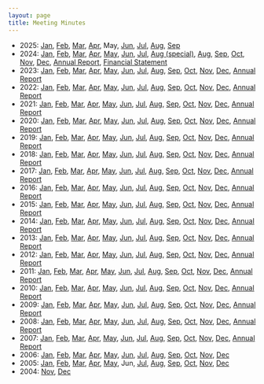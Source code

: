 ```yaml
---
layout: page
title: Meeting Minutes
---
```


* 2025:
  [Jan](minutes202501.html),
  [Feb](minutes202502.html),
  [Mar](minutes202503.html),
  [Apr](minutes202504.html),
  May,
  [Jun](minutes202506.html),
  [Jul](minutes202507.html),
  [Aug](minutes202508.html),
  [Sep](minutes202509.html)
* 2024:
  [Jan](minutes202401.html),
  [Feb](minutes202402.html),
  [Mar](minutes202403.html),
  [Apr](minutes202404.html),
  [May](minutes202405.html),
  [Jun](minutes202406.html),
  [Jul](minutes202407.html),
  [Aug (special)](minutes202408_special.html),
  [Aug](minutes202408.html),
  [Sep](minutes202409.html),
  [Oct](minutes202410.html),
  [Nov](minutes202411.html),
  [Dec](minutes202412.html),
  [Annual Report](attachments/AGM_2024_final.pdf),
  [Financial Statement](attachments/WCARC_balance_sheet_2024.pdf)
* 2023:
  [Jan](minutes202301.html),
  [Feb](minutes202302.html),
  [Mar](minutes202303.html),
  [Apr](minutes202304.html),
  [May](minutes202305.html),
  [Jun](minutes202306.html),
  [Jul](minutes202307.html),
  [Aug](minutes202308.html),
  [Sep](minutes202309.html),
  [Oct](minutes202310.html),
  [Nov](minutes202311.html),
  [Dec](minutes202312.html),
  [Annual Report](report2023.html)
* 2022:
  [Jan](minutes202201.html),
  [Feb](minutes202202.html),
  [Mar](minutes202203.html),
  [Apr](minutes202204.html),
  [May](minutes202205.html),
  [Jun](minutes202206.html),
  [Jul](minutes202207.html),
  [Aug](minutes202208.html),
  [Sep](minutes202209.html),
  [Oct](minutes202210.html),
  [Nov](minutes202211.html),
  [Dec](minutes202212.html),
  [Annual Report](report2022.html)
* 2021:
  [Jan](minutes202101.html),
  [Feb](minutes202102.html),
  [Mar](minutes202103.html),
  [Apr](minutes202104.html),
  [May](minutes202105.html),
  [Jun](minutes202106.html),
  [Jul](minutes202107.html),
  [Aug](minutes202108.html),
  [Sep](minutes202109.html),
  [Oct](minutes202110.html),
  [Nov](minutes202111.html),
  [Dec](minutes202112.html),
  [Annual Report](report2021.html)
* 2020:
  [Jan](minutes202001.html),
  [Feb](minutes202002.html),
  [Mar](minutes202003.html),
  [Apr](minutes202004.html),
  [May](minutes202005.html),
  [Jun](minutes202006.html),
  [Jul](minutes202007.html),
  [Aug](minutes202008.html),
  [Sep](minutes202009.html),
  [Oct](minutes202010.html),
  [Nov](minutes202011.html),
  [Dec](minutes202012.html),
  [Annual Report](report2020.html)
* 2019:
  [Jan](minutes201901.html),
  [Feb](minutes201902.html),
  [Mar](minutes201903.html),
  [Apr](minutes201904.html),
  [May](minutes201905.html),
  [Jun](minutes201906.html),
  [Jul](minutes201907.html),
  [Aug](minutes201908.html),
  [Sep](minutes201909.html),
  [Oct](minutes201910.html),
  [Nov](minutes201911.html),
  [Dec](minutes201912.html),
  [Annual Report](report2019.html)
* 2018:
  [Jan](minutes201801.html),
  [Feb](minutes201802.html),
  [Mar](minutes201803.html),
  [Apr](minutes201804.html),
  [May](minutes201805.html),
  [Jun](minutes201806.html),
  [Jul](minutes201807.html),
  [Aug](minutes201808.html),
  [Sep](minutes201809.html),
  [Oct](minutes201810.html),
  [Nov](minutes201811.html),
  [Dec](minutes201812.html),
  [Annual Report](report2018.html)
* 2017:
  [Jan](minutes201701.html),
  [Feb](minutes201702.html),
  [Mar](minutes201703.html),
  [Apr](minutes201704.html),
  [May](minutes201705.html),
  [Jun](minutes201706.html),
  [Jul](minutes201707.html),
  [Aug](minutes201708.html),
  [Sep](minutes201709.html),
  [Oct](minutes201710.html),
  [Nov](minutes201711.html),
  [Dec](minutes201712.html),
  [Annual Report](report2017.html)
* 2016:
  [Jan](minutes201601.html),
  [Feb](minutes201602.html),
  [Mar](minutes201603.html),
  [Apr](minutes201604.html),
  [May](minutes201605.html),
  [Jun](minutes201606.html),
  [Jul](minutes201607.html),
  [Aug](minutes201608.html),
  [Sep](minutes201609.html),
  [Oct](minutes201610.html),
  [Nov](minutes201611.html),
  [Dec](minutes201612.html),
  [Annual Report](report2016.html)
* 2015:
  [Jan](minutes201501.html),
  [Feb](minutes201502.html),
  [Mar](minutes201503.html),
  [Apr](minutes201504.html),
  [May](minutes201505.html),
  [Jun](minutes201506.html),
  [Jul](minutes201507.html),
  [Aug](minutes201508.html),
  [Sep](minutes201509.html),
  [Oct](minutes201510.html),
  [Nov](minutes201511.html),
  [Dec](minutes201512.html),
  [Annual Report](report2015.html)
* 2014:
  [Jan](minutes201401.html),
  [Feb](minutes201402.html),
  [Mar](minutes201403.html),
  [Apr](minutes201404.html),
  [May](minutes201405.html),
  [Jun](minutes201406.html),
  [Jul](minutes201407.html),
  [Aug](minutes201408.html),
  [Sep](minutes201409.html),
  [Oct](minutes201410.html),
  [Nov](minutes201411.html),
  [Dec](minutes201412.html),
  [Annual Report](report2014.html)
* 2013:
  [Jan](minutes201301.html),
  [Feb](minutes201302.html),
  [Mar](minutes201303.html),
  [Apr](minutes201304.html),
  [May](minutes201305.html),
  [Jun](minutes201306.html),
  [Jul](minutes201307.html),
  [Aug](minutes201308.html),
  [Sep](minutes201309.html),
  [Oct](minutes201310.html),
  [Nov](minutes201311.html),
  [Dec](minutes201312.html),
  [Annual Report](report2013.html)
* 2012:
  [Jan](minutes201201.html),
  [Feb](minutes201202.html),
  [Mar](minutes201203.html),
  [Apr](minutes201204.html),
  [May](minutes201205.html),
  [Jun](minutes201206.html),
  [Jul](minutes201207.html),
  [Aug](minutes201208.html),
  [Sep](minutes201209.html),
  [Oct](minutes201210.html),
  [Nov](minutes201211.html),
  [Dec](minutes201212.html),
  [Annual Report](report2012.html)
* 2011:
  [Jan](minutes201101.html),
  [Feb](minutes201102.html),
  [Mar](minutes201103.html),
  [Apr](minutes201104.html),
  [May](minutes201105.html),
  [Jun](minutes201106.html),
  [Jul](minutes201107.html),
  [Aug](minutes201108.html),
  [Sep](minutes201109.html),
  [Oct](minutes201110.html),
  [Nov](minutes201111.html),
  [Dec](minutes201112.html),
  [Annual Report](report2011.html)
* 2010:
  [Jan](minutes201001.html),
  [Feb](minutes201002.html),
  [Mar](minutes201003.html),
  [Apr](minutes201004.html),
  [May](minutes201005.html),
  [Jun](minutes201006.html),
  [Jul](minutes201007.html),
  [Aug](minutes201008.html),
  [Sep](minutes201009.html),
  [Oct](minutes201010.html),
  [Nov](minutes201011.html),
  [Dec](minutes201012.html),
  [Annual Report](report2010.html)
* 2009:
  [Jan](minutes200901.html),
  [Feb](minutes200902.html),
  [Mar](minutes200903.html),
  [Apr](minutes200904.html),
  [May](minutes200905.html),
  [Jun](minutes200906.html),
  [Jul](minutes200907.html),
  [Aug](minutes200908.html),
  [Sep](minutes200909.html),
  [Oct](minutes200910.html),
  [Nov](minutes200911.html),
  [Dec](minutes200912.html),
  [Annual Report](report2009.html)
* 2008:
  [Jan](minutes200801.html),
  [Feb](minutes200802.html),
  [Mar](minutes200803.html),
  [Apr](minutes200804.html),
  [May](minutes200805.html),
  [Jun](minutes200806.html),
  [Jul](minutes200807.html),
  [Aug](minutes200808.html),
  [Sep](minutes200809.html),
  [Oct](minutes200810.html),
  [Nov](minutes200811.html),
  [Dec](minutes200812.html),
  [Annual Report](report2008.html)
* 2007:
  [Jan](minutes200701.html),
  [Feb](minutes200702.html),
  [Mar](minutes200703.html),
  [Apr](minutes200704.html),
  [May](minutes200705.html),
  [Jun](minutes200706.html),
  [Jul](minutes200707.html),
  [Aug](minutes200708.html),
  [Sep](minutes200709.html),
  [Oct](minutes200710.html),
  [Nov](minutes200711.html),
  [Dec](minutes200712.html),
  [Annual Report](report2007.html)
* 2006:
  [Jan](minutes200601.html),
  [Feb](minutes200602.html),
  [Mar](minutes200603.html),
  [Apr](minutes200604.html),
  [May](minutes200605.html),
  [Jun](minutes200606.html),
  [Jul](minutes200607.html),
  [Aug](minutes200608.html),
  [Sep](minutes200609.html),
  [Oct](minutes200610.html),
  [Nov](minutes200611.html),
  [Dec](minutes200612.html)
* 2005:
  [Jan](minutes200501.html),
  [Feb](minutes200502.html),
  [Mar](minutes200503.html),
  [Apr](minutes200504.html),
  [May](minutes200505.html),
  Jun,
  [Jul](minutes200507.html),
  [Aug](minutes200508.html),
  [Sep](minutes200509.html),
  [Oct](minutes200510.html),
  [Nov](minutes200511.html),
  [Dec](minutes200512.html)
* 2004:
  [Nov](minutes200411.html),
  [Dec](minutes200412.html)
